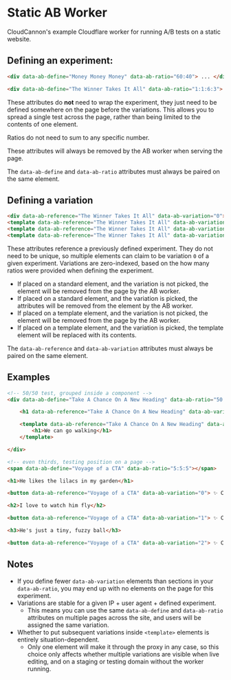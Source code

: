 # Static AB Worker

CloudCannon's example Cloudflare worker for running A/B tests on a static website.

## Defining an experiment:

```html
<div data-ab-define="Money Money Money" data-ab-ratio="60:40"> ... </div>

<div data-ab-define="The Winner Takes It All" data-ab-ratio="1:1:6:3"> ... </div>
```

These attributes do **not** need to wrap the experiment, they just need to be defined
somewhere on the page before the variations. This allows you to spread a single test
across the page, rather than being limited to the contents of one element.

Ratios do not need to sum to any specific number.

These attributes will always be removed by the AB worker when serving the page.

The `data-ab-define` and `data-ab-ratio` attributes must always be paired on the same element.

## Defining a variation

```html
<div data-ab-reference="The Winner Takes It All" data-ab-variation="0"> ... </div>
<template data-ab-reference="The Winner Takes It All" data-ab-variation="1"> <div> ... </div> </template>
<template data-ab-reference="The Winner Takes It All" data-ab-variation="2"> <div> ... </div> </template>
<template data-ab-reference="The Winner Takes It All" data-ab-variation="3"> <div> ... </div> </template>
```

These attributes reference a previously defined experiment. They do not need to be unique, so multiple elements
can claim to be variation `0` of a given experiment. Variations are zero-indexed, based on the how many ratios were provided when defining the experiment.

- If placed on a standard element, and the variation is not picked, the element will be removed from the page by the AB worker.
- If placed on a standard element, and the variation is picked, the attributes will be removed from the element by the AB worker.
- If placed on a template element, and the variation is not picked, the element will be removed from the page by the AB worker.
- If placed on a template element, and the variation is picked, the template element will be replaced with its contents.

The `data-ab-reference` and `data-ab-variation` attributes must always be paired on the same element.

## Examples

```html
<!-- 50/50 test, grouped inside a component -->
<div data-ab-define="Take A Chance On A New Heading" data-ab-ratio="50:50">

    <h1 data-ab-reference="Take A Chance On A New Heading" data-ab-variation="0">We can go dancing</h1>

    <template data-ab-reference="Take A Chance On A New Heading" data-ab-variation="1">
        <h1>We can go walking</h1>
    </template>

</div>
```

```html
<!-- even thirds, testing position on a page -->
<span data-ab-define="Voyage of a CTA" data-ab-ratio="5:5:5"></span>

<h1>He likes the lilacs in my garden</h1>

<button data-ab-reference="Voyage of a CTA" data-ab-variation="0"> ✨ CTA ✨ </button>

<h2>I love to watch him fly</h2>

<button data-ab-reference="Voyage of a CTA" data-ab-variation="1"> ✨ CTA ✨ </button>

<h3>He's just a tiny, fuzzy ball</h3>

<button data-ab-reference="Voyage of a CTA" data-ab-variation="2"> ✨ CTA ✨ </button>
```

## Notes

- If you define fewer `data-ab-variation` elements than sections in your `data-ab-ratio`, you may end up with no elements on the page for this experiment.
- Variations are stable for a given IP + user agent + defined experiment.
  - This means you can use the same `data-ab-define` and `data-ab-ratio` attributes on multiple pages across the site, and users will be assigned the same variation.
- Whether to put subsequent variations inside `<template>` elements is entirely situation-dependent.
  - Only one element will make it through the proxy in any case, so this choice only affects whether multiple variations are visible when live editing, and on a staging or testing domain without the worker running.
